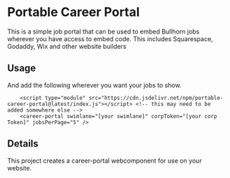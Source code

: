 # Portable Career Portal

This is a simple job portal that can be used to embed Bullhorn jobs wherever you have access to embed code.  This includes Squarespace, Godaddy, Wix and other website builders

## Usage

And add the following wherever you want your jobs to show.
```
    <script type="module" src="https://cdn.jsdelivr.net/npm/portable-career-portal@latest/index.js"></script> <!-- this may need to be added somewhere else -->
    <career-portal swimlane="[your swimlane]" corpToken="[your corp Token]" jobsPerPage="5" />
```

## Details
This project creates a career-portal webcomponent for use on your website.